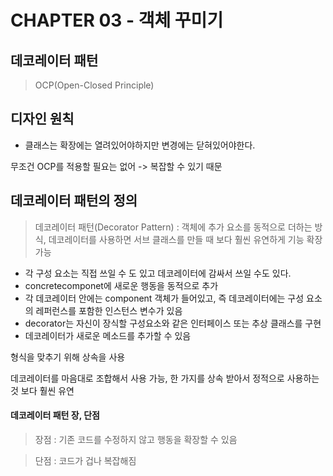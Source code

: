 # CHAPTER 03 - 객체 꾸미기
## 데코레이터 패턴

> OCP(Open-Closed Principle)
## 디자인 원칙
- 클래스는 확장에는 열려있어야하지만 변경에는 닫혀있어야한다.

무조건 OCP를 적용할 필요는 없어 -> 복잡할 수 있기 때문

## 데코레이터 패턴의 정의
> 데코레이터 패턴(Decorator Pattern) : 객체에 추가 요소를 동적으로 더하는 방식, 
> 데코레이터를 사용하면 서브 클래스를 만들 때 보다 훨씬 유연하게 기능 확장 가능

- 각 구성 요소는 직접 쓰일 수 도 있고 데코레이터에 감싸서 쓰일 수도 있다.
- concretecomponet에 새로운 행동을 동적으로 추가
- 각 데코레이터 안에는 component 객체가 들어있고, 즉 데코레이터에는 구성 요소의 레퍼런스를 포함한 인스턴스 변수가 있음
- decorator는 자신이 장식할 구성요소와 같은 인터페이스 또는 추상 클래스를 구현
- 데코레이터가 새로운 메소드를 추가할 수 있음

형식을 맞추기 위해 상속을 사용

데코레이터를 마음대로 조합해서 사용 가능, 한 가지를 상속 받아서 정적으로 사용하는 것 보다 훨씬 유연

#### 데코레이터 패턴 장, 단점
> 장점 : 기존 코드를 수정하지 않고 행동을 확장할 수 있음

> 단점 : 코드가 겁나 복잡해짐

